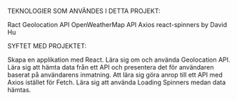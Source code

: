 TEKNOLOGIER SOM ANVÄNDES I DETTA PROJEKT:

Ract
Geolocation API
OpenWeatherMap API
Axios
react-spinners by David Hu

SYFTET MED PROJEKTET:

Skapa en applikation med React.
Lära sig om och använda Geolocation API.
Lära sig att hämta data från ett API och presentera det för användaren baserat på användarens inmatning.
Att lära sig göra anrop till ett API med Axios istället för Fetch.
Lära sig att använda Loading Spinners medan data hämtas.
